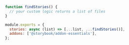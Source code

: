```js filename=".storybook/main.js" renderer="common" language="js"
function findStories() {
  // your custom logic returns a list of files
}

module.exports = {
  stories: async (list) => [...list, ...findStories()],
  addons: ['@storybook/addon-essentials'],
};
```

